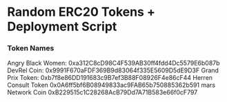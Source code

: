# Random ERC20 Tokens + Deployment Script

### Token Names
Angry Black Women: 0xa312C8cD98C4F539AB30ff4fdd4Dc5579E6b087b
DevRel Coin: 0x9991F670aFDF369B9d83064f335E5609D5dE9D3F
Grand Prix Token: 0xb7f8e86DD191683c9B7ef3B88F08926F4e86cF44
Herren Consult Token 0x0A6ff5bf6B08949833ac9FAB65b750885362b591
mars Network Coin 0xB229515c1C28268AcB79Dd7A71B583e66f0cF797
